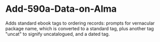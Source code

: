 # Add-590a-Data-on-Alma
Adds standard ebook tags to ordering records: prompts for vernacular package name, which is converted to a standard tag, plus another tag "uncat" to signify uncatalogued, and a dated tag.
